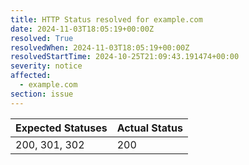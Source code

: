 ```yaml
---
title: HTTP Status resolved for example.com
date: 2024-11-03T18:05:19+00:00Z
resolved: True
resolvedWhen: 2024-11-03T18:05:19+00:00Z
resolvedStartTime: 2024-10-25T21:09:43.191474+00:00
severity: notice
affected:
  - example.com
section: issue
---
```


| Expected Statuses | Actual Status  |
|-------------------|----------------|
| 200, 301, 302 | 200 |
